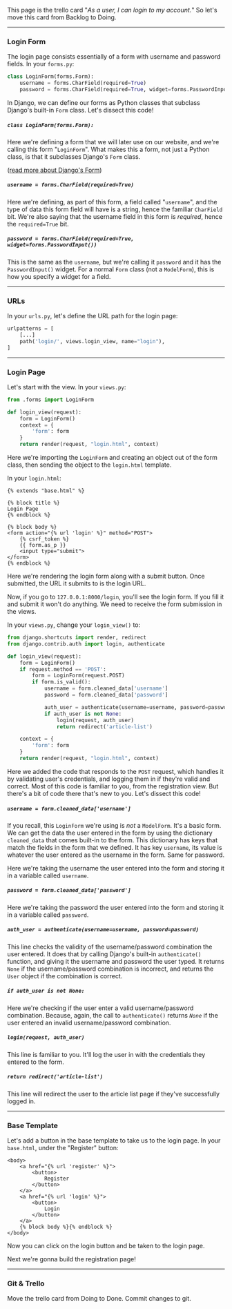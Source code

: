 This page is the trello card "_As a user, I can login to my account._" So let's move this card from Backlog to Doing.

---

### Login Form

The login page consists essentially of a form with username and password fields. In your `forms.py`:

```python
class LoginForm(forms.Form):
    username = forms.CharField(required=True)
    password = forms.CharField(required=True, widget=forms.PasswordInput())
```

In Django, we can define our forms as Python classes that subclass Django's built-in `Form` class. Let's dissect this code!

##### `class LoginForm(forms.Form):`

Here we're defining a form that we will later use on our website, and we're calling this form "`LoginForm`". What makes this a form, not just a Python class, is that it subclasses Django's `Form` class.

([read more about Django's Form](https://docs.djangoproject.com/en/2.2/topics/class-based-views/generic-editing/))

##### `username = forms.CharField(required=True)`

Here we're defining, as part of this form, a field called "`username`", and the type of data this form field will have is a string, hence the familiar `CharField` bit. We're also saying that the username field in this form is _required_, hence the `required=True` bit.

##### `password = forms.CharField(required=True, widget=forms.PasswordInput())`

This is the same as the `username`, but we're calling it `password` and it has the `PasswordInput()` widget. For a normal `Form` class (not a `ModelForm`), this is how you specify a widget for a field.

---

### URLs

In your `urls.py`, let's define the URL path for the login page:

```python
urlpatterns = [
    [...]
    path('login/', views.login_view, name="login"),
]
```

---

### Login Page

Let's start with the view. In your `views.py`:

```python
from .forms import LoginForm

def login_view(request):
    form = LoginForm()
    context = {
        'form': form
    }
    return render(request, "login.html", context)
```

Here we're importing the `LoginForm` and creating an object out of the form class, then sending the object to the `login.html` template.

In your `login.html`:

```django
{% extends "base.html" %}

{% block title %}
Login Page
{% endblock %}

{% block body %}
<form action="{% url 'login' %}" method="POST">
    {% csrf_token %}
    {{ form.as_p }}
    <input type="submit">
</form>
{% endblock %}
```

Here we're rendering the login form along with a submit button. Once submitted, the URL it submits to is the login URL.

Now, if you go to `127.0.0.1:8000/login`, you'll see the login form. If you fill it and submit it won't do anything. We need to receive the form submission in the views.

In your `views.py`, change your `login_view()` to:

```python
from django.shortcuts import render, redirect
from django.contrib.auth import login, authenticate

def login_view(request):
    form = LoginForm()
    if request.method == 'POST':
        form = LoginForm(request.POST)
        if form.is_valid():
            username = form.cleaned_data['username']
            password = form.cleaned_data['password']

            auth_user = authenticate(username=username, password=password)
            if auth_user is not None:
                login(request, auth_user)
                return redirect('article-list')

    context = {
        'form': form
    }
    return render(request, "login.html", context)
```

Here we added the code that responds to the `POST` request, which handles it by validating user's credentials, and logging them in if they're valid and correct. Most of this code is familiar to you, from the registration view. But there's a bit of code there that's new to you. Let's dissect this code!

##### `username = form.cleaned_data['username']`

If you recall, this `LoginForm` we're using is _not_ a `ModelForm`. It's a basic form. We can get the data the user entered in the form by using the dictionary `cleaned_data` that comes built-in to the form. This dictionary has keys that match the fields in the form that we defined. It has key `username`, its value is whatever the user entered as the username in the form. Same for password.

Here we're taking the username the user entered into the form and storing it in a variable called `username`.

##### `password = form.cleaned_data['password']`

Here we're taking the password the user entered into the form and storing it in a variable called `password`.

##### `auth_user = authenticate(username=username, password=password)`

This line checks the validity of the username/password combination the user entered. It does that by calling Django's built-in `authenticate()` function, and giving it the username and password the user typed. It returns `None` if the username/password combination is incorrect, and returns the `User` object if the combination is correct.

##### `if auth_user is not None:`

Here we're checking if the user enter a valid username/password combination. Because, again, the call to `authenticate()` returns _`None`_ if the user entered an invalid username/password combination.

##### `login(request, auth_user)`

This line is familiar to you. It'll log the user in with the credentials they entered to the form.

##### `return redirect('article-list')`

This line will redirect the user to the article list page if they've successfully logged in.

---

### Base Template

Let's add a button in the base template to take us to the login page. In your `base.html`, under the "Register" button:

```django
<body>
    <a href="{% url 'register' %}">
        <button>
            Register
        </button>
    </a>
    <a href="{% url 'login' %}">
        <button>
            Login
        </button>
    </a>
    {% block body %}{% endblock %}
</body>
```

Now you can click on the login button and be taken to the login page.

Next we're gonna build the registration page!

---

### Git & Trello

Move the trello card from Doing to Done. Commit changes to git.
